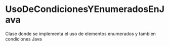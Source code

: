 # UsoDeCondicionesYEnumeradosEnJava
Clase donde se implementa el uso de elementos enumerados y tambien condiciones Java
